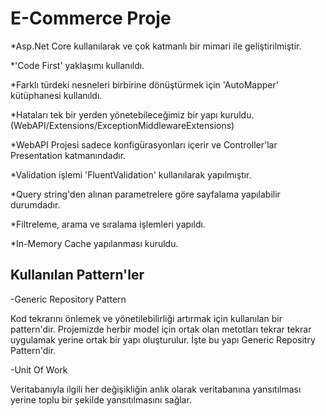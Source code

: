 # E-Commerce Proje
*Asp.Net Core kullanılarak ve çok katmanlı bir mimari ile geliştirilmiştir.

*'Code First' yaklaşımı kullanıldı.

*Farklı türdeki nesneleri birbirine dönüştürmek için 'AutoMapper' kütüphanesi kullanıldı.

*Hataları tek bir yerden yönetebileceğimiz bir yapı kuruldu.(WebAPI/Extensions/ExceptionMiddlewareExtensions)

*WebAPI Projesi sadece konfigürasyonları içerir ve Controller'lar Presentation katmanındadır.

*Validation işlemi 'FluentValidation' kullanılarak yapılmıştır.

*Query string'den alınan parametrelere göre sayfalama yapılabilir durumdadır.

*Filtreleme, arama ve sıralama işlemleri yapıldı.

*In-Memory Cache yapılanması kuruldu.

## Kullanılan Pattern'ler
-Generic Repository Pattern

  Kod tekrarını önlemek ve yönetilebilirliği artırmak için kullanılan bir pattern'dir. Projemizde herbir model için 
  ortak olan metotları tekrar tekrar uygulamak yerine ortak bir yapı oluşturulur. İşte bu yapı Generic Repositry Pattern'dir.

-Unit Of Work

  Veritabanıyla ilgili her değişikliğin anlık olarak veritabanına yansıtılması yerine toplu bir şekilde yansıtılmasını sağlar.                                        
